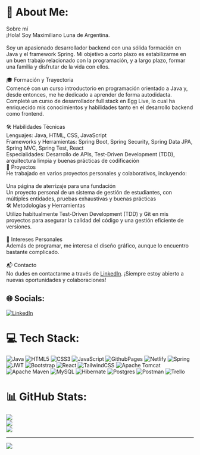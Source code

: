 # 💫 About Me:
Sobre mí<br>¡Hola! Soy Maximiliano Luna de Argentina.<br><br>Soy un apasionado desarrollador backend con una sólida formación en Java y el framework Spring. Mi objetivo a corto plazo es estabilizarme en un buen trabajo relacionado con la programación, y a largo plazo, formar una familia y disfrutar de la vida con ellos.<br><br>🎓 Formación y Trayectoria<br>Comencé con un curso introductorio en programación orientado a Java y, desde entonces, me he dedicado a aprender de forma autodidacta. Completé un curso de desarrollador full stack en Egg Live, lo cual ha enriquecido mis conocimientos y habilidades tanto en el desarrollo backend como frontend.<br><br>🛠️ Habilidades Técnicas<br>Lenguajes: Java, HTML, CSS, JavaScript<br>Frameworks y Herramientas: Spring Boot, Spring Security, Spring Data JPA, Spring MVC, Spring Test, React<br>Especialidades: Desarrollo de APIs, Test-Driven Development (TDD), arquitectura limpia y buenas prácticas de codificación<br>💼 Proyectos<br>He trabajado en varios proyectos personales y colaborativos, incluyendo:<br><br>Una página de aterrizaje para una fundación<br>Un proyecto personal de un sistema de gestión de estudiantes, con múltiples entidades, pruebas exhaustivas y buenas prácticas<br>🛠️ Metodologías y Herramientas<br>Utilizo habitualmente Test-Driven Development (TDD) y Git en mis proyectos para asegurar la calidad del código y una gestión eficiente de versiones.<br><br>🎨 Intereses Personales<br>Además de programar, me interesa el diseño gráfico, aunque lo encuentro bastante complicado.<br><br>📬 Contacto<br>No dudes en contactarme a través de [LinkedIn](https://www.linkedin.com/in/maximilianoluna). ¡Siempre estoy abierto a nuevas oportunidades y colaboraciones!


## 🌐 Socials:
[![LinkedIn](https://img.shields.io/badge/LinkedIn-%230077B5.svg?logo=linkedin&logoColor=white)](https://linkedin.com/in/maximilianoluna) 

# 💻 Tech Stack:
![Java](https://img.shields.io/badge/java-%23ED8B00.svg?style=for-the-badge&logo=openjdk&logoColor=white) ![HTML5](https://img.shields.io/badge/html5-%23E34F26.svg?style=for-the-badge&logo=html5&logoColor=white) ![CSS3](https://img.shields.io/badge/css3-%231572B6.svg?style=for-the-badge&logo=css3&logoColor=white) ![JavaScript](https://img.shields.io/badge/javascript-%23323330.svg?style=for-the-badge&logo=javascript&logoColor=%23F7DF1E) ![GithubPages](https://img.shields.io/badge/github%20pages-121013?style=for-the-badge&logo=github&logoColor=white) ![Netlify](https://img.shields.io/badge/netlify-%23000000.svg?style=for-the-badge&logo=netlify&logoColor=#00C7B7) ![Spring](https://img.shields.io/badge/spring-%236DB33F.svg?style=for-the-badge&logo=spring&logoColor=white) ![JWT](https://img.shields.io/badge/JWT-black?style=for-the-badge&logo=JSON%20web%20tokens) ![Bootstrap](https://img.shields.io/badge/bootstrap-%238511FA.svg?style=for-the-badge&logo=bootstrap&logoColor=white) ![React](https://img.shields.io/badge/react-%2320232a.svg?style=for-the-badge&logo=react&logoColor=%2361DAFB) ![TailwindCSS](https://img.shields.io/badge/tailwindcss-%2338B2AC.svg?style=for-the-badge&logo=tailwind-css&logoColor=white) ![Apache Tomcat](https://img.shields.io/badge/apache%20tomcat-%23F8DC75.svg?style=for-the-badge&logo=apache-tomcat&logoColor=black) ![Apache Maven](https://img.shields.io/badge/Apache%20Maven-C71A36?style=for-the-badge&logo=Apache%20Maven&logoColor=white) ![MySQL](https://img.shields.io/badge/mysql-4479A1.svg?style=for-the-badge&logo=mysql&logoColor=white) ![Hibernate](https://img.shields.io/badge/Hibernate-59666C?style=for-the-badge&logo=Hibernate&logoColor=white) ![Postgres](https://img.shields.io/badge/postgres-%23316192.svg?style=for-the-badge&logo=postgresql&logoColor=white) ![Postman](https://img.shields.io/badge/Postman-FF6C37?style=for-the-badge&logo=postman&logoColor=white) ![Trello](https://img.shields.io/badge/Trello-%23026AA7.svg?style=for-the-badge&logo=Trello&logoColor=white)
# 📊 GitHub Stats:
![](https://github-readme-stats.vercel.app/api?username=MaximilianoLuna7&theme=material-palenight&hide_border=false&include_all_commits=false&count_private=false)<br/>
![](https://github-readme-streak-stats.herokuapp.com/?user=MaximilianoLuna7&theme=material-palenight&hide_border=false)<br/>
![](https://github-readme-stats.vercel.app/api/top-langs/?username=MaximilianoLuna7&theme=material-palenight&hide_border=false&include_all_commits=false&count_private=false&layout=compact)

---
[![](https://visitcount.itsvg.in/api?id=MaximilianoLuna7&icon=0&color=0)](https://visitcount.itsvg.in)
